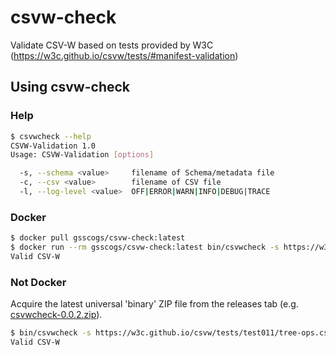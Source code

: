 # csvw-check

Validate CSV-W based on tests provided by W3C (https://w3c.github.io/csvw/tests/#manifest-validation)

## Using csvw-check

### Help

```bash
$ csvwcheck --help
CSVW-Validation 1.0
Usage: CSVW-Validation [options]

  -s, --schema <value>     filename of Schema/metadata file
  -c, --csv <value>        filename of CSV file
  -l, --log-level <value>  OFF|ERROR|WARN|INFO|DEBUG|TRACE
```

### Docker

```bash
$ docker pull gsscogs/csvw-check:latest
$ docker run --rm gsscogs/csvw-check:latest bin/csvwcheck -s https://w3c.github.io/csvw/tests/test011/tree-ops.csv-metadata.json
Valid CSV-W
```

### Not Docker

Acquire the latest universal 'binary' ZIP file from the releases tab (e.g. [csvwcheck-0.0.2.zip](https://github.com/GSS-Cogs/csvw-check/releases/download/v0.0.2/csvwcheck-0.0.2.zip)).

```bash
$ bin/csvwcheck -s https://w3c.github.io/csvw/tests/test011/tree-ops.csv-metadata.json
Valid CSV-W
```
